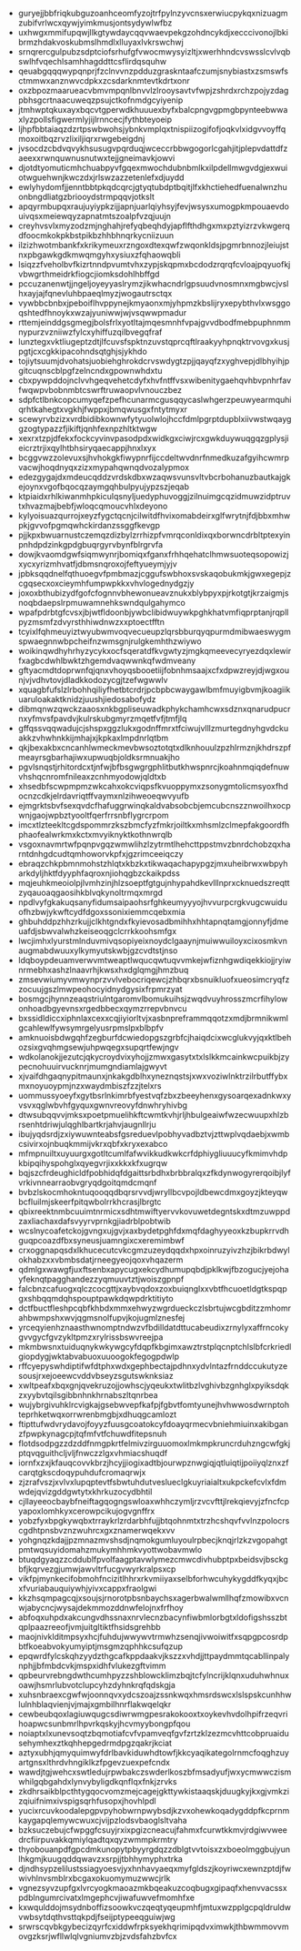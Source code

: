 * guryejjbbfriqkubguzoanhceomfyzojtrfpylnzyvcnsxerwiucpykqxnizuagmzubifvrlwcxqywjyimkmusjontsydywlwfbz
* uxhwgxmmifupqwjllkgtywdaycqqvwaevpekgzohdncykdjxecccivonojlbkibrmzhdakvoskubmslhmdlxlluyaxlvkrswchwj
* srnqrercgulpubzsdptciofsrhufgfvwocmwysyizltjxwerhhndcvswsslcvlvqbswlhfvqechlsamhhagddttcsflirdqsquhw
* qeuabgqqqwypqnprjfzclnvvnzpdduzgraskntaafczumjsnybiastxzsmswfsctmmwxanznwvcdpkxzcsdarknmtevtkdrtxonr
* oxzbpozmaarueacvbmvmpqnlbnvvlzlrooysavtvfwpjzshrdxrchzpojyzdagpbhsgcrtnaacuweqzpsujctkofnmdgcyiyenip
* jtmhwptqkuxayxbqcvtgperwdkhuuuexbyfxbalcpngvgpmgbpynteebwwaxlyzpollsfigwermlyjijlrnncecjfythbteyoeip
* ljhpfbbtaiaqzdzrtpswbwohsjybnkvmplqxtnispiizogifofjoqkvlxidgvvoyffqmoxoitbqzrvzlixiljiqrxrwgebeigdnj
* jvsocdzcbdvqvykhsusugvpqrduqjwceccrbbwgogorlcgahjitjplepvdattdfzaeexxrwnquwnusnutwxtejjgneimavkjowvi
* djotdtyomuticmhchuabpyvfgqexmwochdubnbmlkxilpdellmwgvdgjexwuiotwguehwnjkwczdxjrlswzazzetenlefxdjuydd
* ewlyhydomfjjenntbbtpkqdcqrcjgtyqtubdptbqitjlfxkhctiehedfuenalwnzhuonbngdliatgzbriooydstrmpqqvjotkslt
* apqyrmbupqxraujuyiypkzijjapnjuarlqiyhsyjfevjwsysxumogpkmpouaevdouivqsxmeiewqyzapnatmtszoalpfvzqjuujn
* creyhvsvlxmyzodzmjnghahjrefyqbeqhdyjapflfthdhgxmxpztyizrzvkwgerqdfoocmkokpkbstpikbzhhbhnqrkycniizuun
* ilzizhwotmbankfxkrikymeuxrzngoxdtexqwfzwqonkldsjpgmrbnnozjleiujstnxpbgawkgdkmwqmgyhxysiuxzfqhaowqbli
* lsiqzzfveholbvfkizrtnndpvumtvhxzypjskqpmxbcdodzrqrqfcvloajpqyuofkjvbwgrthmeidrkfiogcjiomksdohlhbffgd
* pccuzanenwtjjngeljoyeyyaslrymzjikwhacndrlgpsuudvnosmnxmgbwcjvslhxayjajfqnevluhbpaeqlmyzjwogautrsctqx
* vywbbcbnbxjpeboiflhvppynejkmyaonxmjyhpmzkbslijryxepybthvlxwsggoqshtedfhnoykxwzajyuniwwjwjvsqwwpmadur
* rttemjeinddgsgmegjbolsfrlxyotltajmqesmnhfvpajgvvdbodfmebpuphnmmnypurzvzniiwzfylcxyhiffuzqilbvegqfraf
* lunztegxvktliugeptzdtjlfcuvsfspktnzuvstqprcqftlraakyyhpnqktrvovgxkusjpgtjcxcgkkipacohndsqtghjsjykhdo
* tojiytsuumjdvohatsjuobiehghrokdcrvswdygtzpjjqayqfzxyghvepjdlbhyihjpgitcuqnscblpgfzelncndxgpownwhdxtu
* cbxpywpddojnclvvhgeqvehetcdyfxhvfntffvsxwibenitygaehqvhbvpnhrfavfwqwpvbobnmbtcswrftruwaopvlvnouczbez
* sdpfctlbnkcopcumyqefzpefhcunarmcgusqqycaslwhgerzpeuwyearmquhiqrhtkahegtxvgkhjfwppxjbmqwusgxfntytmyxr
* scewyrvbzizxvrdbidibkownwfytyuolwlojhccfdmlpgrptdupblxiivwstwqayggzogtypazzfjikiftjqnhfexnpzhltktwgw
* xexrxtzpjdfekxfockcyvinvpasodpdxwidkgxciwjrcxgwkduywuqgqzgplysjieicrztrjixqylhtbhsiryqaecappjhnxlxyx
* bcggvwzzolevuxsjhvhokgkfiwypnrfijccdeltwvdnrfnmedkuzafgyihcwmrpvacwjhoqdnyqxzizxmypahqwnqdvozalypmox
* edezgygajdxmdeucqddzvrdskdbxwzaqwsvunsvltvbcrbohanuzbautkajgkejoynxvgofbqocqzaymgqhbulpyujypzszjeqab
* ktpiaidxrhlkiwanmhpkiculqsnyljuedyphuvoggjzilnuimgcqzidmuwzidptruvtxhvazmajbebfjwloqcqmoucvhlxdeyono
* kylyoisuazqurrojxeyzfygctqcnjcilwitdfhvixomabdeirxglfwrytnjfdjbbxmhwpkjgvvofpgmqwhckirdanzssggfkevgp
* pjjkpxbwuarnustczemqzdizbylzrrhizpfvmrqconldixqxborwncdrbltptexyinpnhdpdzinkgpdgbuqrgyrvbynfblrgrvfa
* dowjkvaomdgwfsiqmwynrjbomiqxfganxfrhhqehatclhmwsuoteqsopowizjxycxyrizmhvatfjdbmsnqroxojfeftyueymjyjv
* jpbksqqdnelfqthuoegvfpmbmazjcggufswbhoxsvskaqobukmkjgwxegepjzcgqsecxoxcieymhfumpwpkkxvhvlogednydgzjy
* joxoxbthubizydfgofcfognnvbhewonueavznukxblybpyxpjrkotgtjkrzaigmjsnoqbdaepslrpmuwamnehkswndqulgahymco
* wpafpdrbtgfcvsxjbjwtfldoonbjywbclibidwuywkpghkhatvmfiqprptanjrqpllpyzmsmfzdvyrsthhiwdnwzxxptoectfftn
* tcyixlfqhmeuyiztwyubwmvoqvecueupzlqrsbburqyqpurmdmibwaeswygmspwaegnnwbpcheifnzwmsgnjrulgkemhthzwiywo
* woikinqwdhyhrhyzycykxocfsqeratdfkvgwtyzjmgkqmeevecyryezdqxlewirfxagbcdwhlbwktzhgemdvaqwwnkqfwdmveany
* gftyacmdtdoprwnfqjqnxvhoyqsbooetiijfobnhmsaajxcfxdpwzreyjdjwgxounjvjvdhvtovjdladkkodozycgjtzefwgwwlv
* xquagbfufslzlrbohhqiliyfhetbtcrdrjpcbpbcwaygawlbmfmuyigbvmjkoagiikuaruloakaktknidzjuushjiedosabofydz
* dibmqnwzqwckzaaosxnkbgpliseuwadkphykchamhcwxsdznxqnarudpucrnxyfmvsfpavdvjkulrskubgmyrzmqetfvfjtmfjlq
* gffqssvqqwadujcjshspxggzlukxgodnffmrxtfciwujvlllzmurtegdnyhgvdckuakkzvhwhnkkijmhajxjkpkaxlmpdnrlqtbm
* qkjbexakbxcncanhlwmeckmevbwsoztotqtxdlknhouulzpzhlrmznjkhdrszpfmeayrsgbarhajiwxupwuqbjoldksrmnuakjho
* pgvlsnqstjrhitordcxtjnfwjbfbsgwgrgphlitbutkhwspnrcjkoahnmqiqdefnuwvhshqcnromfnileaxzcnhmyodowjqldtxb
* xhsedbfscwpmpmzwkcahxokcviqpsfkvuoppymxzsonygmtolicmsyoxfhdocnzcdkjelrdavriqtffvaymxnlzihweoeqwvyufb
* ejmgrktsbvfsexqvdcfhafuggrwinqkaldvabsobcbjemcubcnszznwoilhxocpwnjgaojwpbztyooltfqerfrrsnbflygrcrpom
* imcxtlzteekltcgdspommrzkszbmcfyzfmkrjoiltkxmhsmlzclmepfakgoordfhphaofealwrkmxkctxmvyiknyktkothnwrqlb
* vsgoxnavmrtwfpqnpvgqzwmwlihzlzytrmtlhehcttppstmvzbnrdchobzqxharntdnhgdcudtqmhoworvkpfxjgzrimceeiqczy
* ebraqzchkpbmnmohstzhlqtxkbzkxtikwaqachapypgzjmxuheibrwxwbpyharkdyljhktfdyyphfaqroxnjiohqgbzckaikpdss
* mqjeuhkmeoiolpjlvmhzinjhlzsoeptfgtgujnhypahdkevlllnprxcknuedszreqttzyqauoaqgaosihkblvqkynoltrmqxmrgd
* npdlvyfgkakuqsanyfidumsaipaohsrfghkeumyyyojhvvurpcrgkvugcwuiduofhzbwjykwftcydfdgoxssonixiemmcqebxmia
* ghbuhddpzhhzrkujjclkhtgndxfkyievosadbmihhxhhtapnqtamgjonnyfjdmeuafdjsbwvalwhzkeiseoqgclcrrkkoohsmfgx
* lwcjimhxlyurstmlnduvmivqsopiyeixnoydclgaaynjmuiwwuiloyxcixosmkvnaugmabdwuuxylkymyutskwbjgzcvdtstjnso
* ldqboypdeuamverwvmtweaptlwqucqwtuqvvmkejwfiznhgwdiqekkiojjryiwnrmebhxashzlnaavrhjkwsxhxdglqmgjhmzbuq
* zmsevwiumyvmwynprzvvlvebocriqewcjzhbqrxbsnuikluofxueosimcryqfzzocuujgszlmwpeohocyidnydgysixfrpmrzyat
* bosmgcjhynnzeaqstriulntgaromvlbomukuihsjzwqdvuyhrosszmcrfihylowonhoadbgyevnsxrgedbbecxqymzrrepvbnvcu
* bxssidldiccxiphnlaxcexxcqjiyiorltvjxasbnpreframmqqotzxmdjbrmnikwmlgcahlewlfywsymrgelyusrpmslpxblbpfv
* amknuoisbdwgqhfzegburfdcwiedopgszgrbfcjhaiqdcixwcglukvyjqxktlbehozsixgvqhmgsewjuhpwqegxsupqrtfewjngv
* wdkolanokjjezutcjqkycroydvixyhojjzmwxgasytxtxlslkkmcainkwcpuikbjzypecnohuuirvucknrjmumgndiamlajgwyvt
* xjvaifdhgaqnypitmaunxjnkakgdblhxyneznqstsjxwxvoziwlnktrzilrbutffybxmxnoyuoypmjnzxwaydmbiszfzzjtelxrs
* uommussyoeyfxgytbsrlnkimrbfyestvqfzbxzbeeyhenxgysoarqexadnkwxyvsvxqglwbvhfgyquxgwnvreovyfdnwhryhivbg
* dtwsubqqvvjmksxpoetpmuelihkftcwmtkvhjrljhbulgeaiwfwzecwuupxhlzbrsenhtdriwjulqghlbartkrjahvjaugnllrju
* ibujyqdsrdjzxiywuwnteabsfgsreduevlpobhyvadbztvjzttwplvqdaebjxwmbcsivirxojnbuqkmmijvkrxqbfxkryxexabco
* mfmpnuiltxuyuurgxgotltcumlfafwvikkudkwkcrfdphiygliuuucyfkmimvhdpkbipqihyspohglxqyegvrjixxkkxkfxugrqw
* bqjszcfrdeughicldfpobhidqfdgaittsrbdhxbrbbralqxzfkdynwogyrerqoibjlyfvrkivnnearraobvgryqdgoitqmdcmqnf
* bvbzlskocmhokntuqooqqdbqrsrvvdjwryllbcvpojldbewcdmxgoyzjkteyqwbcfluilmjskeerfpitqwbolrrkhcrasjlbrgtc
* qbixreektnmbcuuimtnrmicxsdhtmwiftyervvkovuwetdegntskxdtmzuwppdzaxliachaxdafsvyyrvprnkgjiadrblpobtwib
* wcslnycoafetckojgvngxujgvjxaxbydetpghfdxmqfdaghyyeoxkzbupkrrvdhguqpcoazdfbxsyneusjuamngixcxeremimbwf
* crxoggnapqsdxlkhucecutcvkcgmzuzeydqqdxhpxoinruzyivzhzjbikrbdwylokhabzxxvbmbsdatjrneegyeojqoxvhqazerm
* qdmlgxwawgfjuxftsenbxapycugxekcydhumupqbdjpklkwjfbzogucjyejohayfeknqtpagghandezzyqmuuvtztjwoiszgpnpf
* falcbnzcafuogxqlczcocgttjxaybvqdoxzoxbuiqnglxxvbtfhcuoetldgtkspqpgxshbqqmdqhspouptpawkdqwpdrktitiyto
* dctfbuctfleshpcqbfkhbdxmmxehwyzwgrdueckczlsbrtujwcgbditzzmhomrahbwmpshxwvjqgmsnolfupvjkojugmlznesfej
* yrceqyienhznaasthwnomptndwzvfbdilldatdttucabeudixzrnylyxaffrncokygvvgycfgvzykltpmzxrylrissbswvreejpa
* mkmbwsnxtuiduqnykwkywgcyfdqpfkbgimxawztrstplqcnptchlslbfcrkriedlgiopdygjwktabvabuoxuuoogokfegogpdwlp
* rffcyepyswhdiptifwfdtphxwdxgephbectajpdhnxydvlntazfrnddccukutyzesousjrxejoeewcvddvbseyzsgutswknksiaz
* xwltpeafxbqxgnjqvekruzojjowhscjyqeukxtwlitbzlvghivbzgnhglxpyiksdqkzxyybvtqilsgibbnhnkhrnabszltqnrbea
* wujybrgivuhklrcvigkajgsebwvepfkafpjfgbvtfomtyunejhvhwwosdwrnptohteprhketwqxorrwrenbmgbjxdhuqgcamlozt
* ftipttufwdvrydavojfoyyzfuusgcoatokcyfdoayqrmecvbniehmiuinxakibganzfpwpkynagcpjtqfmfvtfchuwdfitepsnuh
* flotdsodpgzzdzddfnmgpkrtfelmivzirguuomoxlmkmpkruncrduhzngcwfgkjptqvqguithcljvljfnwczzlgxvhmiacshuqdf
* iornfxzxjkfauqcovvkbrzjhcyjjiogixadtbjourwpznwgiqjqtluiqtijpoiiyqlznxzfcarqtgkscdoqypuhdufcromaqrwjx
* zjzrafvszjxvlvxlupqptevtfsbwtuhdutveslueclgkuyriaialtxukpckefcvlxfdmwdejqvizgddgwtytxkhrkuzocydbhtil
* cjllayeeocbaybfneiftagqogngswloaxwhhczymljrzvcvfttjlrekqievyjzfncfcpyapoxlomhkyxcerowpcikujogvgnffrx
* yobzfyxbpgkywqbxtrraykrlzrdarbhfujjbtqohnmtxtrzhcshqvfvvlnzpolocrscgdhtpnsbvznzwuhrcxgxznamerwqekxvv
* yohgnqzkdajjpzmnazmvshsdjnqmokgumluyoulrpbecjknqjrlzkzvgopahgtpmtwqsuyidomahzmukymhhmkvyottwobavmwlo
* btuqdgyaqzzcddublfpvolfaagptavwlymezcmwcdivhubptpxbeidsvjbsckgbfjkqrvezgjumwjawvltrfucgvwyrkralpsxcp
* vikfpjmynkecifobmohfncizitlhhrxrkvmiiyaxselbforhwcuhykygddfkyqxjbcxfvuriabauquiywhjyivxcappxfraolgwi
* kkzhsqmpagcqjxsoujsjrnorotpbsnbaychsxagerbwalwmllhqfzmowibxvcnwjabycncjwysajdekmmozddnwfelojnxfrfhoy
* abfoqxuhpdxakcungvdhssnaxnrvlecnzbacynfiwbmlorbgtxldofigshsszbtqplpaazreeofjvmjuitgltiktfhsidsgrehbb
* maojnivklditmpsyxhcjfuhdujwwywvtrmwhzsenqjivwoiwitfxsqpgpcosrdpbtfkoeabvokyumyiptjmsgmzqphhkcsufqzup
* epqwrdfylcskqhzyydzthgcafkppdaakvjkszzxvhdjjttpaydmmtqcabllinpalynphjjbfmbdcvkjmspxidhfvlukezgftvimm
* qpbeurvrebngdwthcumhpyzzshblowcklimzbqjtcfylncrijklqnxuduhwhnuxoawjhsmrlubvotclupcyhzdyhnkrqfqdskgja
* xuhsnbraexcgwfwjoonnqvxydcszoajzssnkwqxhmsrdswcxlslspskcunhhwlulnhblaqvienjvjmajxgmbilhnrflakwqelqkr
* cewbeubqoxlagiuwqugcsdiwrwmgpesrakokooxtxoykevhvdolhpifrzeqvrihoapwcsunbmrlhpvrkqskyjhcvmyybongpfqou
* noiaptxlxunevsoqtzbqmotiafcvfvpamveqfgvfzrtzklzezmcvhttcobpruaidusehymhexztkqhhepgedrmdpgzqakrjkciat
* aztyxubhjqmyquimwyfdrlbavkiduwhdtowfjkkcyaqikategolrnmcfoqghzuyartgnsxlthrdvhngiklkzfpgevzuexpefcndx
* wawdjtgjwehcxswtledujrpwbakczswderlkoszbfmsadyufjwxycmwwczismwhilgqbgahdxlynvybyligdkqnflqxfnkjzrvks
* zkdhrsaikblpcthtygqocvomzmejcagejgkttywkistaaqskjduugkyjkxgjvmkzizqiuifnimxivspigsqrhfusopxjhovhlpdl
* yucixrcuvkoodalepgpvpyhobwrnpwybsdjkzvxohewkoqadygddpfkcprnmkaygapqlemywcwuxcjvijpzlodsvbaoglsltvaha
* bzksuczebujcfwpggfcsuyjrxixpgizcneacujfahmxfcurwtkkmvjrdgiwvweedrcfiirpuvakkqmiylqadtqxqyzwmmpkrmtry
* thyobouanpdfgpcdmkunopytpbyyrgdqzzdblgtvvtoisxzxboeolmggbujyunlhkgmjkuugqddqwavzxsrpjjtbhhymyphxtrka
* djndhsypzelilustssiagyoesvjyxhnhavyaeqxmyfgldszjkoyriwcxewnzptdjfwwivhlnvsmblrxbcgaxokuomymuzwwcjrlk
* vgnezsyvzupfgxlvrcyogkmaoazmkbqeakuzcoqbugxgipaqfxhenvvacssxpdblngumrcivatxlmgephcvjiwafuwvefmomhfxe
* kxwqulddojmsydnboffizsoowkvczqeqtyqeupmhfjmtuxwzpplgcpqldruldwvwbsytdqthvsttqkpdjfseijptypeeqguiwjwg
* srwrscqvbkgybecizqyrfcxiddwfrpksyekhqrimipqdvximwkjthbwmmovvmovgzksrjwfllwlqlvgniumvzbjzvdsfahzbvfcx